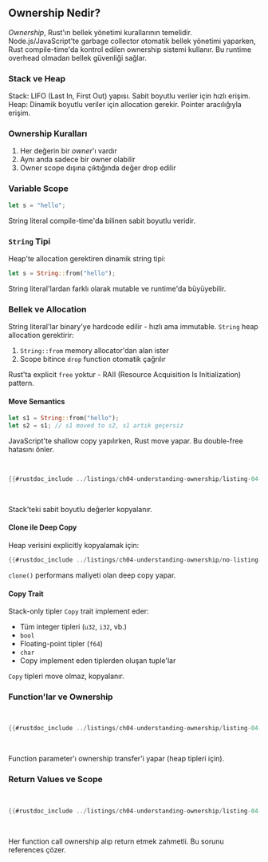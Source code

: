 ## Ownership Nedir?

_Ownership_, Rust'ın bellek yönetimi kurallarının temelidir. Node.js/JavaScript'te garbage collector otomatik bellek yönetimi yaparken, Rust compile-time'da kontrol edilen ownership sistemi kullanır. Bu runtime overhead olmadan bellek güvenliği sağlar.

### Stack ve Heap

Stack: LIFO (Last In, First Out) yapısı. Sabit boyutlu veriler için hızlı erişim.
Heap: Dinamik boyutlu veriler için allocation gerekir. Pointer aracılığıyla erişim.

### Ownership Kuralları

1. Her değerin bir _owner_'ı vardır
2. Aynı anda sadece bir owner olabilir  
3. Owner scope dışına çıktığında değer drop edilir

### Variable Scope

```rust
let s = "hello";
```

String literal compile-time'da bilinen sabit boyutlu veridir.

### `String` Tipi

Heap'te allocation gerektiren dinamik string tipi:

```rust
let s = String::from("hello");
```

String literal'lardan farklı olarak mutable ve runtime'da büyüyebilir.

### Bellek ve Allocation

String literal'lar binary'ye hardcode edilir - hızlı ama immutable.
`String` heap allocation gerektirir:

1. `String::from` memory allocator'dan alan ister
2. Scope bitince `drop` function otomatik çağrılır

Rust'ta explicit `free` yoktur - RAII (Resource Acquisition Is Initialization) pattern.

#### Move Semantics

```rust
let s1 = String::from("hello");
let s2 = s1; // s1 moved to s2, s1 artık geçersiz
```

JavaScript'te shallow copy yapılırken, Rust move yapar. Bu double-free hatasını önler.

<Listing number="4-2" caption="Integer değer kopyalama">

```rust
{{#rustdoc_include ../listings/ch04-understanding-ownership/listing-04-02/src/main.rs:here}}
```

</Listing>

Stack'teki sabit boyutlu değerler kopyalanır.

#### Clone ile Deep Copy

Heap verisini explicitly kopyalamak için:

```rust
{{#rustdoc_include ../listings/ch04-understanding-ownership/no-listing-05-clone/src/main.rs:here}}
```

`clone()` performans maliyeti olan deep copy yapar.

#### Copy Trait

Stack-only tipler `Copy` trait implement eder:
- Tüm integer tipleri (`u32`, `i32`, vb.)
- `bool`
- Floating-point tipler (`f64`)
- `char`
- Copy implement eden tiplerden oluşan tuple'lar

`Copy` tipleri move olmaz, kopyalanır.

### Function'lar ve Ownership

<Listing number="4-3" file-name="src/main.rs" caption="Function ownership ve scope">

```rust
{{#rustdoc_include ../listings/ch04-understanding-ownership/listing-04-03/src/main.rs}}
```

</Listing>

Function parameter'ı ownership transfer'i yapar (heap tipleri için).

### Return Values ve Scope

<Listing number="4-4" file-name="src/main.rs" caption="Return value ownership transfer">

```rust
{{#rustdoc_include ../listings/ch04-understanding-ownership/listing-04-04/src/main.rs}}
```

</Listing>

Her function call ownership alıp return etmek zahmetli. Bu sorunu references çözer.

[data-types]: ch03-02-data-types.html#data-types
[ch8]: ch08-02-strings.html
[trait-objects]: ch18-02-trait-objects.html#using-trait-objects-that-allow-for-values-of-different-types
[method-syntax]: ch05-03-method-syntax.html#method-syntax
[paths-module-tree]: ch07-03-paths-for-referring-to-an-item-in-the-module-tree.html
[drop]: ../std/ops/trait.Drop.html#tymethod.drop
[traits]: ch10-02-traits.html
[derivable-traits]: appendix-03-derivable-traits.html

